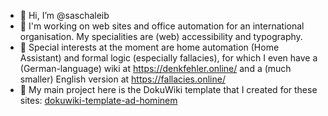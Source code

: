 - 👋 Hi, I’m @saschaleib
- 👀 I'm working on web sites and office automation for an international organisation. My specialities are (web) accessibility and typography.
- 🌱 Special interests at the moment are home automation (Home Assistant) and formal logic (especially fallacies), for which I even have a (German-language) wiki at https://denkfehler.online/ and a (much smaller) English version at https://fallacies.online/ 
- 🚧 My main project here is the DokuWiki template that I created for these sites: [dokuwiki-template-ad-hominem](https://github.com/saschaleib/dokuwiki-template-ad-hominem)


<!---
saschaleib/saschaleib is a ✨ special ✨ repository because its `README.md` (this file) appears on your GitHub profile.
You can click the Preview link to take a look at your changes.
--->
